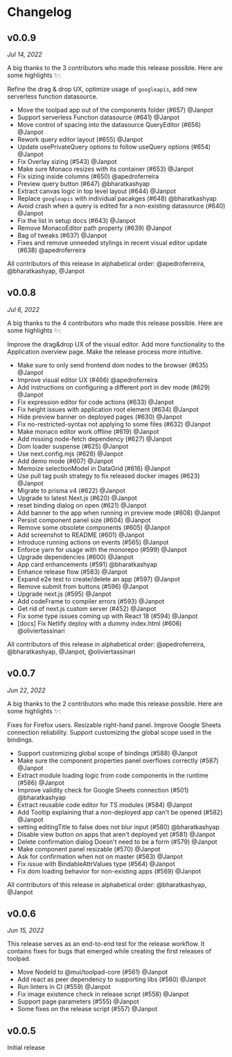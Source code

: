# Changelog

## v0.0.9

<!-- generated comparing v0.0.8..master -->

_Jul 14, 2022_

A big thanks to the 3 contributors who made this release possible. Here are some highlights ✨:

Refine the drag & drop UX, optimize usage of `googleapis`, add new serverless function datasource.

- &#8203;<!-- 16 -->Move the toolpad app out of the components folder (#657) @Janpot
- &#8203;<!-- 15 -->Support serverless Function datasource (#641) @Janpot
- &#8203;<!-- 14 -->Move control of spacing into the datasource QueryEditor (#656) @Janpot
- &#8203;<!-- 13 -->Rework query editor layout (#655) @Janpot
- &#8203;<!-- 12 -->Update usePrivateQuery options to follow useQuery options (#654) @Janpot
- &#8203;<!-- 11 -->Fix Overlay sizing (#543) @Janpot
- &#8203;<!-- 10 -->Make sure Monaco resizes with its container (#653) @Janpot
- &#8203;<!-- 09 -->Fix sizing inside columns (#650) @apedroferreira
- &#8203;<!-- 08 -->Preview query button (#647) @bharatkashyap
- &#8203;<!-- 07 -->Extract canvas logic in top level layout (#644) @Janpot
- &#8203;<!-- 06 -->Replace `googleapis` with individual pacakges (#648) @bharatkashyap
- &#8203;<!-- 05 -->Avoid crash when a query is edited for a non-existing datasource (#640) @Janpot
- &#8203;<!-- 04 -->Fix the list in setup docs (#643) @Janpot
- &#8203;<!-- 03 -->Remove MonacoEditor path property (#639) @Janpot
- &#8203;<!-- 02 -->Bag of tweaks (#637) @Janpot
- &#8203;<!-- 01 -->Fixes and remove unneeded stylings in recent visual editor update (#638) @apedroferreira

All contributors of this release in alphabetical order: @apedroferreira, @bharatkashyap, @Janpot

## v0.0.8

<!-- generated comparing v0.0.7..master -->

_Jul 6, 2022_

A big thanks to the 4 contributors who made this release possible. Here are some highlights ✨:

Improve the drag&drop UX of the visual editor. Add more functionality to the Application overview page. Make the release process more intuitive.

- &#8203;<!-- 33 -->Make sure to only send frontend dom nodes to the browser (#635) @Janpot
- &#8203;<!-- 32 -->Improve visual editor UX (#466) @apedroferreira
- &#8203;<!-- 31 -->Add instructions on configuring a different port in dev mode (#629) @Janpot
- &#8203;<!-- 30 -->Fix expression editor for code actions (#633) @Janpot
- &#8203;<!-- 29 -->Fix height issues with application root element (#634) @Janpot
- &#8203;<!-- 28 -->Hide preview banner on deployed pages (#630) @Janpot
- &#8203;<!-- 27 -->Fix no-restricted-syntax not applying to some files (#632) @Janpot
- &#8203;<!-- 26 -->Make monaco editor work offline (#619) @Janpot
- &#8203;<!-- 25 -->Add missing node-fetch dependency (#627) @Janpot
- &#8203;<!-- 24 -->Dom loader suspense (#625) @Janpot
- &#8203;<!-- 23 -->Use next.config.mjs (#626) @Janpot
- &#8203;<!-- 22 -->Add demo mode (#607) @Janpot
- &#8203;<!-- 21 -->Memoize selectionModel in DataGrid (#616) @Janpot
- &#8203;<!-- 20 -->Use pull tag push strategy to fix released docker images (#623) @Janpot
- &#8203;<!-- 19 -->Migrate to prisma v4 (#622) @Janpot
- &#8203;<!-- 18 -->Upgrade to latest Next.js (#620) @Janpot
- &#8203;<!-- 17 -->reset binding dialog on open (#621) @Janpot
- &#8203;<!-- 16 -->Add banner to the app when running in preview mode (#608) @Janpot
- &#8203;<!-- 15 -->Persist component panel size (#604) @Janpot
- &#8203;<!-- 14 -->Remove some obsolete components (#605) @Janpot
- &#8203;<!-- 13 -->Add screenshot to README (#601) @Janpot
- &#8203;<!-- 12 -->Introduce running actions on events (#565) @Janpot
- &#8203;<!-- 11 -->Enforce yarn for usage with the monorepo (#599) @Janpot
- &#8203;<!-- 10 -->Upgrade dependencies (#600) @Janpot
- &#8203;<!-- 09 -->App card enhancements (#591) @bharatkashyap
- &#8203;<!-- 08 -->Enhance release flow (#583) @Janpot
- &#8203;<!-- 07 -->Expand e2e test to create/delete an app (#597) @Janpot
- &#8203;<!-- 06 -->Remove submit from buttons (#596) @Janpot
- &#8203;<!-- 05 -->Upgrade next.js (#595) @Janpot
- &#8203;<!-- 04 -->Add codeFrame to compiler errors (#593) @Janpot
- &#8203;<!-- 03 -->Get rid of next.js custom server (#452) @Janpot
- &#8203;<!-- 02 -->Fix some type issues coming up with React 18 (#594) @Janpot
- &#8203;<!-- 01 -->[docs] Fix Netlify deploy with a dummy index.html (#606) @oliviertassinari

All contributors of this release in alphabetical order: @apedroferreira, @bharatkashyap, @Janpot, @oliviertassinari

## v0.0.7

<!-- generated comparing v0.0.6..master -->

_Jun 22, 2022_

A big thanks to the 2 contributors who made this release possible. Here are some highlights ✨:

Fixes for Firefox users. Resizable right-hand panel. Improve Google Sheets connection reliability. Support customizing the global scope used in the bindings.

- &#8203;<!-- 13 -->Support customizing global scope of bindings (#588) @Janpot
- &#8203;<!-- 12 -->Make sure the component properties panel overflows correctly (#587) @Janpot
- &#8203;<!-- 11 -->Extract module loading logic from code components in the runtime (#586) @Janpot
- &#8203;<!-- 10 -->Improve validity check for Google Sheets connection (#501) @bharatkashyap
- &#8203;<!-- 09 -->Extract reusable code editor for TS modules (#584) @Janpot
- &#8203;<!-- 08 -->Add Tooltip explaining that a non-deployed app can't be opened (#582) @Janpot
- &#8203;<!-- 07 -->setting editingTitle to false does not blur input (#580) @bharatkashyap
- &#8203;<!-- 06 -->Disable view button on apps that aren't deployed yet (#581) @Janpot
- &#8203;<!-- 05 -->Delete confirmation dialog Doesn't need to be a form (#579) @Janpot
- &#8203;<!-- 04 -->Make component panel resizable (#570) @Janpot
- &#8203;<!-- 03 -->Ask for confirmation when not on master (#563) @Janpot
- &#8203;<!-- 02 -->Fix issue with BindableAttrValues type (#564) @Janpot
- &#8203;<!-- 01 -->Fix dom loading behavior for non-existing apps (#569) @Janpot

All contributors of this release in alphabetical order: @bharatkashyap, @Janpot

## v0.0.6

<!-- generated comparing v0.0.5..master -->

_Jun 15, 2022_

This release serves as an end-to-end test for the release workflow. It contains fixes for bugs that emerged while creating the first releases of toolpad.

- &#8203;<!-- 6 -->Move NodeId to @mui/toolpad-core (#561) @Janpot
- &#8203;<!-- 5 -->Add react as peer dependency to supporting libs (#560) @Janpot
- &#8203;<!-- 4 -->Run linters in CI (#559) @Janpot
- &#8203;<!-- 3 -->Fix image existence check in release script (#558) @Janpot
- &#8203;<!-- 2 -->Support page parameters (#555) @Janpot
- &#8203;<!-- 1 -->Some fixes on the release script (#557) @Janpot

## v0.0.5

Initial release
